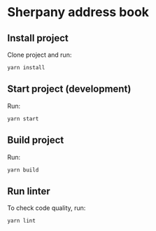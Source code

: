 # Sherpany address book

## Install project

Clone project and run:

    yarn install

## Start project (development)

Run:

    yarn start

## Build project

Run:

    yarn build

## Run linter

To check code quality, run:

    yarn lint
